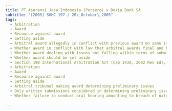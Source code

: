 ```yaml
---
title: PT Asuransi Jasa Indonesia (Persero) v Dexia Bank SA 
subtitle: "[2005] SGHC 197 / 20\_October\_2005"
tags:
  - Arbitration
  - Award
  - Recourse against award
  - Setting aside
  - Arbitral award allegedly in conflict with previous award on same issue
  - Whether award in conflict with law that arbitral awards final and binding necessarily in conflict with public policy also
  - Whether award dealing with issues not falling within terms of submission to arbitration
  - Whether award should be set aside
  - Section 19B International Arbitration Act (Cap 143A, 2002 Rev Ed), Art 34(2) UNCITRAL Model Law on International Commercial Arbitration
  - Arbitration
  - Award
  - Recourse against award
  - Setting aside
  - Arbitral tribunal making award determining preliminary issues
  - Only written submissions considered in determining preliminary issues
  - Whether failure to conduct oral hearing amounting to breach of natural justice in relation to right to be heard and to present case fully

---
```


